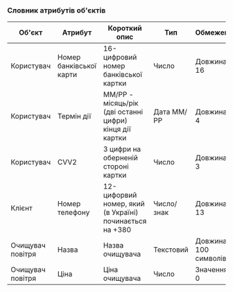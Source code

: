 ### Словник атрибутів об'єктів
|  Об'єкт  |  Атрибут  |      Короткий опис      |        Тип       | Обмеження |
| ---- | ----- | ----------------------------- | ------------------------------------- | ------ |
| Користувач | Номер банківської карти | 16-цифровий номер банківської картки | Число | Довжина = 16 |
| Користувач | Термін дії | ММ/РР - місяць/рік (дві останні цифри) кінця дії картки | Дата ММ/РР | Довжина = 4 |
| Користувач | CVV2 | 3 цифри на оберненій стороні картки | Число | Довжина = 3 |
| Клієнт | Номер телефону | 12-цифорвий номер, який (в Україні) починається на +380 | Число/знак | Довжина = 13 |
| Очищувач повітря |  Назва | Назва очищувача | Текстовий | Довжина < 100 символів |
| Очищувач повітря | Ціна | Ціна очищувача | Число | Значення > 0 |
